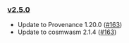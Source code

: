 ### [v2.5.0](https://github.com/provenance-io/provwasm/tree/v2.5.0)

* Update to Provenance 1.20.0 ([#163](https://github.com/provenance-io/provwasm/issues/163))
* Update to cosmwasm 2.1.4 ([#163](https://github.com/provenance-io/provwasm/issues/163))
